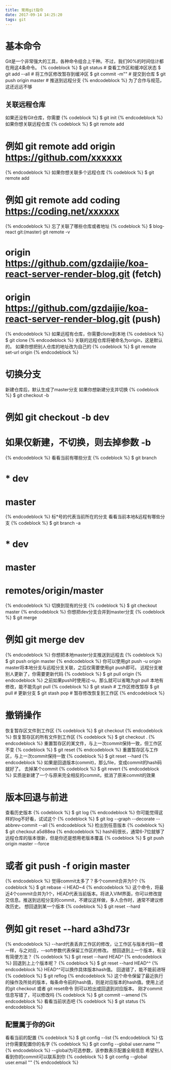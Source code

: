 ```yaml
---
title: 常用git指令
date: 2017-09-14 14:25:20
tags: git
---
```

# 基本命令
Git是一个非常强大的工具，各种命令组合上千种。不过，我们90%的时间估计都在用这4条命令。
{% codeblock %}
$ git status # 查看工作区和缓冲区状态
$ git add --all # 将工作区修改暂存到缓冲区
$ git commit -m"<comment>" # 提交到仓库
$ git push origin master # 推送到远程分支
{% endcodeblock %}
为了合作与规范，这还远远不够

## 关联远程仓库
如果还没有Git仓库，你需要
{% codeblock %}
$ git init
{% endcodeblock %}
如果你想关联远程仓库
{% codeblock %}
$ git remote add <name> <git-repo-url>
# 例如 git remote add origin https://github.com/xxxxxx
{% endcodeblock %}
如果你想关联多个远程仓库
{% codeblock %}
$ git remote add <name> <another-git-repo-url>
# 例如 git remote add coding https://coding.net/xxxxxx
{% endcodeblock %}
忘了关联了哪些仓库或者地址
{% codeblock %}
$ blog-react git:(master) git remote -v
# origin https://github.com/gzdaijie/koa-react-server-render-blog.git (fetch)
# origin https://github.com/gzdaijie/koa-react-server-render-blog.git (push)
{% endcodeblock %}
如果远程有仓库，你需要clone到本地
{% codeblock %}
$ git clone <git-repo-url>
{% endcodeblock %}
关联的远程仓库将被命名为origin，这是默认的。
如果你想把别人仓库的地址改为自己的
{% codeblock %}
$ git remote set-url origin <your-git-url>
{% endcodeblock %}
# 切换分支
新建仓库后，默认生成了master分支
如果你想新建分支并切换
{% codeblock %}
$ git checkout -b <new-branch-name>
# 例如 git checkout -b dev
# 如果仅新建，不切换，则去掉参数 -b
{% endcodeblock %}
看看当前有哪些分支
{% codeblock %}
$ git branch
# * dev
#   master
{% endcodeblock %}
标*号的代表当前所在的分支
看看当前本地&远程有哪些分支
{% codeblock %}
$ git branch -a
# * dev
#   master
#   remotes/origin/master
{% endcodeblock %}
切换到现有的分支
{% codeblock %}
$ git checkout master
{% endcodeblock %}
你想把dev分支合并到master分支
{% codeblock %}
$ git merge <branch-name>
# 例如 git merge dev
{% endcodeblock %}
你想把本地master分支推送到远程去
{% codeblock %}
$ git push origin master
{% endcodeblock %}
你可以使用git push -u origin master将本地分支与远程分支关联，之后仅需要使用git push即可。
远程分支被别人更新了，你需要更新代码
{% codeblock %}
$ git pull origin <branch-name>
{% endcodeblock %}
之前如果push时使用过-u，那么就可以省略为git pull
本地有修改，能不能先git pull
{% codeblock %}
$ git stash # 工作区修改暂存
$ git pull  # 更新分支
$ git stash pop # 暂存修改恢复到工作区
{% endcodeblock %}
# 撤销操作
恢复暂存区文件到工作区
{% codeblock %}
$ git checkout <file-name>
{% endcodeblock %}
恢复暂存区的所有文件到工作区
{% codeblock %}
$ git checkout .
{% endcodeblock %}
重置暂存区的某文件，与上一次commit保持一致，但工作区不变
{% codeblock %}
$ git reset <file-name>
{% endcodeblock %}
重置暂存区与工作区，与上一次commit保持一致
{% codeblock %}
$ git reset --hard <file-name>
{% endcodeblock %}
如果是回退版本(commit)，那么file，变成commit的hash码就好了。
去掉某个commit
{% codeblock %}
$ git revert <commit-hash>
{% endcodeblock %}
实质是新建了一个与原来完全相反的commit，抵消了原来commit的效果
# 版本回退与前进
查看历史版本
{% codeblock %}
$ git log
{% endcodeblock %}
你可能觉得这样的log不好看，试试这个
{% codeblock %}
$ git log --graph --decorate --abbrev-commit --all
{% endcodeblock %}
检出到任意版本
{% codeblock %}
$ git checkout a5d88ea
{% endcodeblock %}
hash码很长，通常6-7位就够了
远程仓库的版本很新，但是你还是想用老版本覆盖
{% codeblock %}
$ git push origin master --force
# 或者 git push -f origin master
{% endcodeblock %}
觉得commit太多了？多个commit合并为1个
{% codeblock %}
$ git rebase -i HEAD~4
{% endcodeblock %}
这个命令，将最近4个commit合并为1个，HEAD代表当前版本。将进入VIM界面，你可以修改提交信息。推送到远程分支的commit，不建议这样做，多人合作时，通常不建议修改历史。
想回退到某一个版本
{% codeblock %}
$ git reset --hard <hash>
# 例如 git reset --hard a3hd73r
{% endcodeblock %}
--hard代表丢弃工作区的修改，让工作区与版本代码一模一样，与之对应，--soft参数代表保留工作区的修改。
想回退到上一个版本，有没有简便方法？
{% codeblock %}
$ git reset --hard HEAD^
{% endcodeblock %}
回退到上上个版本呢？
{% codeblock %}
$ git reset --hard HEAD^^
{% endcodeblock %}
HEAD^^可以换作具体版本hash值。
回退错了，能不能前进呀
{% codeblock %}
$ git reflog
{% endcodeblock %}
这个命令保留了最近执行的操作及所处的版本，每条命令前的hash值，则是对应版本的hash值。使用上述的git checkout 或者 git reset命令 则可以检出或回退到对应版本。
刚才commit信息写错了，可以修改吗
{% codeblock %}
$ git commit --amend
{% endcodeblock %}
看看当前状态吧
{% codeblock %}
$ git status
{% endcodeblock %}
## 配置属于你的Git
看看当前的配置
{% codeblock %}
$ git config --list
{% endcodeblock %}
估计你需要配置你的名字
{% codeblock %}
$ git config --global user.name "<name>"
{% endcodeblock %}
--global为可选参数，该参数表示配置全局信息
希望别人看到你的commit可以联系到你
{% codeblock %}
$ git config --global user.email "<email address>"
{% endcodeblock %}